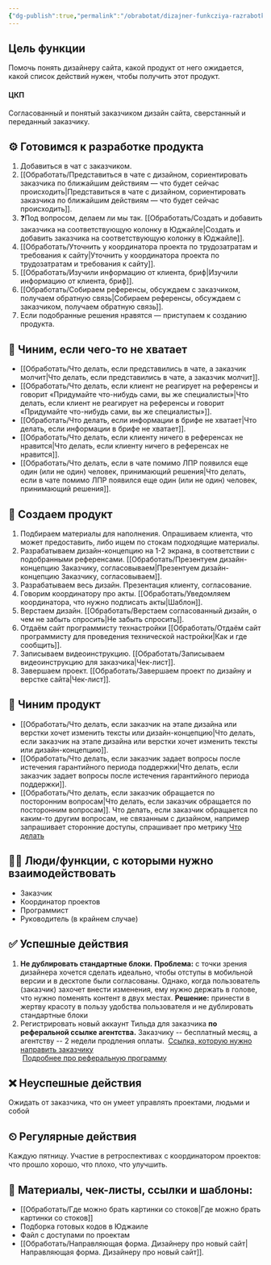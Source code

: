 ```yaml
---
{"dg-publish":true,"permalink":"/obrabotat/dizajner-funkcziya-razrabotki-sajta-na-tilde/"}
---
```


## Цель функции
Помочь понять дизайнеру сайта, какой продукт от него ожидается, какой список действий нужен, чтобы получить этот продукт.

#### ЦКП
Согласованный и понятый заказчиком дизайн сайта, сверстанный и переданный заказчику. 

## **⚙ Готовимся к разработке продукта**

1.  Добавиться в чат с заказчиком.
2. [[Обработать/Представиться в чате с дизайном, сориентировать заказчика по ближайшим действиям — что будет сейчас происходить\|Представиться в чате с дизайном, сориентировать заказчика по ближайшим действиям — что будет сейчас происходить]].
3. ❓Под вопросом, делаем ли мы так. [[Обработать/Создать и добавить заказчика на соответствующую колонку в Юджайле\|Создать и добавить заказчика на соответствующую колонку в Юджайле]].
4.  [[Обработать/Уточнить у координатора проекта по трудозатратам и требования к сайту\|Уточнить у координатора проекта по трудозатратам и требования к сайту]].
5.  [[Обработать/Изучили информацию от клиента, бриф\|Изучили информацию от клиента, бриф]].
6.  [[Обработать/Собираем референсы, обсуждаем с заказчиком, получаем обратную связь\|Собираем референсы, обсуждаем с заказчиком, получаем обратную связь]]. 
7.  Если подобранные решения нравятся — приступаем к созданию продукта.

## **🔧 Чиним, если чего-то не хватает**

*  [[Обработать/Что делать, если представились в чате, а заказчик молчит\|Что делать, если представились в чате, а заказчик молчит]]. 
*  [[Обработать/Что делать, если клиент не реагирует на референсы и говорит «Придумайте что-нибудь сами, вы же специалисты»\|Что делать, если клиент не реагирует на референсы и говорит «Придумайте что-нибудь сами, вы же специалисты»]]. 
*  [[Обработать/Что делать, если информации в брифе не хватает\|Что делать, если информации в брифе не хватает]]. 
*  [[Обработать/Что делать, если клиенту ничего в референсах не нравится\|Что делать, если клиенту ничего в референсах не нравится]].
*   [[Обработать/Что делать, если в чате помимо ЛПР появился еще один (или не один) человек, принимающий решения\|Что делать, если в чате помимо ЛПР появился еще один (или не один) человек, принимающий решения]].

## **🎯 Создаем продукт**

1.  Подбираем материалы для наполнения. Опрашиваем клиента, что может предоставить, либо ищем по стокам подходящие материалы.
2.  Разрабатываем дизайн-концепцию на 1-2 экрана, в соответствии с подобранными референсами. [[Обработать/Презентуем дизайн-концепцию Заказчику, согласовываем\|Презентуем дизайн-концепцию Заказчику, согласовываем]]. 
3.  Разрабатываем весь дизайн. Презентация клиенту, согласование.
4. Говорим координатору про акты. [[Обработать/Уведомляем координатора, что нужно подписать акты\|Шаблон]].
5.  Верстаем дизайн. [[Обработать/Верстаем согласованный дизайн, о чем не забыть спросить\|Не забыть спросить]]. 
6. Отдаём сайт программисту технастройки [[Обработать/Отдаём сайт программисту для проведения технической настройки\|Как и где сообщить]]. 
7. Записываем видеоинструкцию. [[Обработать/Записываем видеоинструкцию для заказчика\|Чек-лист]]. 
8. Завершаем проект. [[Обработать/Завершаем проект по дизайну и верстке сайта\|Чек-лист]].

## **🔵 Чиним продукт**

* [[Обработать/Что делать, если заказчик на этапе дизайна или верстки хочет изменить тексты или дизайн-концепцию\|Что делать, если заказчик на этапе дизайна или верстки хочет изменить тексты или дизайн-концепцию]]. 
* [[Обработать/Что делать, если заказчик задает вопросы после истечения гарантийного периода поддержки\|Что делать, если заказчик задает вопросы после истечения гарантийного периода поддержки]]. 
* [[Обработать/Что делать, если заказчик обращается по посторонним вопросам\|Что делать, если заказчик обращается по посторонним вопросам]]. Что делать, если заказчик обращается по каким-то другим вопросам, не связанным с дизайном, например запрашивает сторонние доступы, спрашивает про метрику [Что делать](https://wiki.ostroukh.ru/books/dolznostnye-instrukcii/page/cto-delat-esli-zakazcik-obrashhaetsia-po-kakim-to-drugim-voprosam-ne-sviazannym-s-dizainom-zaprasivaet-storonnie-dostupy-sprasivaet-pro-metriku)

## **🧗‍♀️ Люди/функции, с которыми нужно взаимодействовать**

*   Заказчик
*   Координатор проектов
*   Программист
*   Руководитель (в крайнем случае)

## **✅ Успешные действия**

1.  **Не дублировать стандартные блоки.** **Проблема:** с точки зрения дизайнера хочется сделать идеально, чтобы отступы в мобильной версии и в десктопе были согласованы. Однако, когда пользователь (заказчик) захочет внести изменения, ему нужно держать в голове, что нужно поменять контент в двух местах. **Решение:** принести в жертву красоту в пользу удобства пользователя и не дублировать стандартные блоки
2.  Регистрировать новый аккаунт Тильда для заказчика **по реферальной ссылке агентства.** Заказчику -- бесплатный месяц, а агентству -- 2 недели продления оплаты.  [Ссылка, которую нужно направить заказчику](https://tilda.cc/?r=1375349)  
     [Подробнее про реферальную программу](https://answers.tilda.cc/ru/a/referrals/)  
    

## **❌ Неуспешные действия**

Ожидать от заказчика, что он умеет управлять проектами, людьми и собой

## **⏲ Регулярные действия**

Каждую пятницу. Участие в ретроспективах с координатором проектов: что прошло хорошо, что плохо, что улучшить.

## **📃 Материалы, чек-листы, ссылки и шаблоны:**

*  [[Обработать/Где можно брать картинки со стоков\|Где можно брать картинки со стоков]]
*   Подборка готовых кодов в Юджаиле
*   Файл с доступами по проектам
* [[Обработать/Направляющая форма. Дизайнеру про новый сайт\|Направляющая форма. Дизайнеру про новый сайт]].